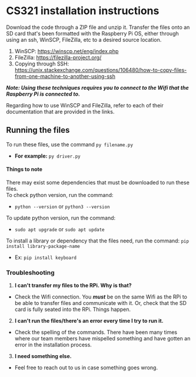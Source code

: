 # CS321 installation instructions
Download the code through a ZIP file and unzip it. Transfer the files onto an SD card that's been formatted with the Raspberry Pi OS, either through using an ssh, WinSCP, FileZilla, etc to a desired source location.

1) WinSCP: https://winscp.net/eng/index.php  
2) FileZilla: https://filezilla-project.org/  
3) Copying through SSH: https://unix.stackexchange.com/questions/106480/how-to-copy-files-from-one-machine-to-another-using-ssh  

***Note: Using these techniques requires you to connect to the Wifi that the Raspberry Pi is connected to.***  

Regarding how to use WinSCP and FileZilla, refer to each of their documentation that are provided in the links.  

## Running the files  
To run these files, use the command ```py filename.py```  
  - **For example:** ```py driver.py```  

#### Things to note
There may exist some dependencies that must be downloaded to run these files.  
To check python version, run the command: 
 - ```python --version``` or ```python3 --version```  
 
To update python version, run the command: 
  - ```sudo apt upgrade``` or ```sudo apt update```  

To install a library or dependency that the files need, run the command: ```pip install library-package-name```  
  - Ex: ```pip install keyboard```
  
### Troubleshooting
1) **I can't transfer my files to the RPi. Why is that?**
  - Check the Wifi connection. You ***must*** be on the same Wifi as the RPi to be able to transfer files and communicate with it. Or, check that the SD card is fully seated into the RPi. Things happen.  
2) **I can't run the files/there's an error every time I try to run it.**
  - Check the spelling of the commands. There have been many times where our team members have mispelled something and have gotten an error in the installation process.  
3) **I need something else.**
  - Feel free to reach out to us in case something goes wrong.
